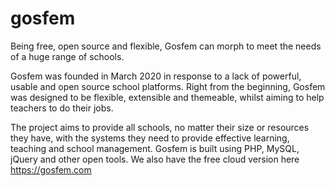 # gosfem
Being free, open source and flexible, Gosfem can morph to meet the needs of a huge range of schools.

Gosfem was founded in March 2020 in response to a lack of powerful, usable and open source school platforms. Right from the beginning, Gosfem was designed to be flexible, extensible and themeable, whilst aiming to help teachers to do their jobs.

The project aims to provide all schools, no matter their size or resources they have, with the systems they need to provide effective learning, teaching and school management. Gosfem is built using PHP, MySQL, jQuery and other open tools.
We also have the free cloud version here https://gosfem.com
